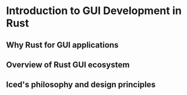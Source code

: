 # Introduction to GUI Development in Rust

## Why Rust for GUI applications

## Overview of Rust GUI ecosystem

## Iced's philosophy and design principles
